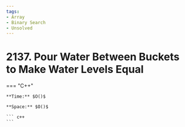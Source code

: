 ```yaml
---
tags:
- Array
- Binary Search
- Unsolved
---
```



# 2137. Pour Water Between Buckets to Make Water Levels Equal

=== "C++"

    **Time:** $O()$

    **Space:** $O()$

    ``` c++
    ```